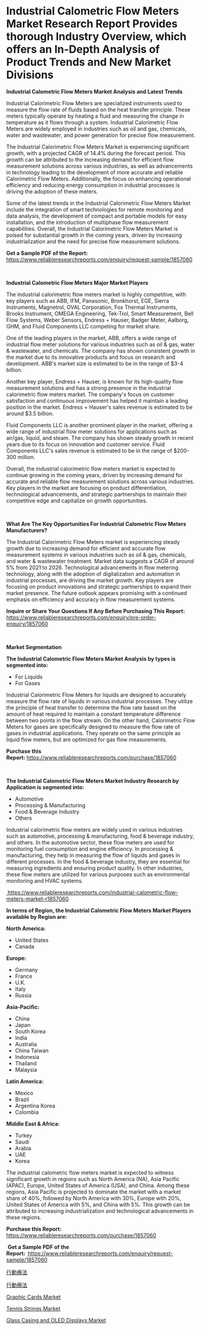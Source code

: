 <p><h1>Industrial Calometric Flow Meters Market Research Report Provides thorough Industry Overview, which offers an In-Depth Analysis of Product Trends and New Market Divisions</h1></p><p><strong>Industrial Calometric Flow Meters Market Analysis and Latest Trends</strong></p>
<p><p>Industrial Calorimetric Flow Meters are specialized instruments used to measure the flow rate of fluids based on the heat transfer principle. These meters typically operate by heating a fluid and measuring the change in temperature as it flows through a system. Industrial Calorimetric Flow Meters are widely employed in industries such as oil and gas, chemicals, water and wastewater, and power generation for precise flow measurement.</p><p>The Industrial Calorimetric Flow Meters Market is experiencing significant growth, with a projected CAGR of 14.4% during the forecast period. This growth can be attributed to the increasing demand for efficient flow measurement solutions across various industries, as well as advancements in technology leading to the development of more accurate and reliable Calorimetric Flow Meters. Additionally, the focus on enhancing operational efficiency and reducing energy consumption in industrial processes is driving the adoption of these meters.</p><p>Some of the latest trends in the Industrial Calorimetric Flow Meters Market include the integration of smart technologies for remote monitoring and data analysis, the development of compact and portable models for easy installation, and the introduction of multiphase flow measurement capabilities. Overall, the Industrial Calorimetric Flow Meters Market is poised for substantial growth in the coming years, driven by increasing industrialization and the need for precise flow measurement solutions.</p></p>
<p><strong>Get a Sample PDF of the Report:&nbsp;</strong> <a href="https://www.reliableresearchreports.com/enquiry/request-sample/1857060">https://www.reliableresearchreports.com/enquiry/request-sample/1857060</a></p>
<p>&nbsp;</p>
<p><strong>Industrial Calometric Flow Meters Major Market Players</strong></p>
<p><p>The industrial calorimetric flow meters market is highly competitive, with key players such as ABB, IFM, Panasonic, Bronkhorst, EGE, Sierra Instruments, Magnetrol, OVAL Corporation, Fox Thermal Instruments, Brooks Instrument, OMEGA Engineering, Tek-Trol, Smart Measurement, Bell Flow Systems, Weber Sensors, Endress + Hauser, Badger Meter, Aalborg, GHM, and Fluid Components LLC competing for market share.</p><p>One of the leading players in the market, ABB, offers a wide range of industrial flow meter solutions for various industries such as oil & gas, water & wastewater, and chemicals. The company has shown consistent growth in the market due to its innovative products and focus on research and development. ABB's market size is estimated to be in the range of $3-4 billion.</p><p>Another key player, Endress + Hauser, is known for its high-quality flow measurement solutions and has a strong presence in the industrial calorimetric flow meters market. The company's focus on customer satisfaction and continuous improvement has helped it maintain a leading position in the market. Endress + Hauser's sales revenue is estimated to be around $3.5 billion.</p><p>Fluid Components LLC is another prominent player in the market, offering a wide range of industrial flow meter solutions for applications such as air/gas, liquid, and steam. The company has shown steady growth in recent years due to its focus on innovation and customer service. Fluid Components LLC's sales revenue is estimated to be in the range of $200-300 million.</p><p>Overall, the industrial calorimetric flow meters market is expected to continue growing in the coming years, driven by increasing demand for accurate and reliable flow measurement solutions across various industries. Key players in the market are focusing on product differentiation, technological advancements, and strategic partnerships to maintain their competitive edge and capitalize on growth opportunities.</p></p>
<p>&nbsp;</p>
<p><strong>What Are The Key Opportunities For Industrial Calometric Flow Meters Manufacturers?</strong></p>
<p><p>The Industrial Calorimetric Flow Meters market is experiencing steady growth due to increasing demand for efficient and accurate flow measurement systems in various industries such as oil & gas, chemicals, and water & wastewater treatment. Market data suggests a CAGR of around 5% from 2021 to 2026. Technological advancements in flow metering technology, along with the adoption of digitalization and automation in industrial processes, are driving the market growth. Key players are focusing on product innovations and strategic partnerships to expand their market presence. The future outlook appears promising with a continued emphasis on efficiency and accuracy in flow measurement systems.</p></p>
<p><strong>Inquire or Share Your Questions If Any Before Purchasing This Report:</strong> <a href="https://www.reliableresearchreports.com/enquiry/pre-order-enquiry/1857060">https://www.reliableresearchreports.com/enquiry/pre-order-enquiry/1857060</a></p>
<p>&nbsp;</p>
<p><strong>Market Segmentation</strong></p>
<p><strong>The Industrial Calometric Flow Meters Market Analysis by types is segmented into:</strong></p>
<p><ul><li>For Liquids</li><li>For Gases</li></ul></p>
<p><p>Industrial Calorimetric Flow Meters for liquids are designed to accurately measure the flow rate of liquids in various industrial processes. They utilize the principle of heat transfer to determine the flow rate based on the amount of heat required to maintain a constant temperature difference between two points in the flow stream. On the other hand, Calorimetric Flow Meters for gases are specifically designed to measure the flow rate of gases in industrial applications. They operate on the same principle as liquid flow meters, but are optimized for gas flow measurements.</p></p>
<p><strong>Purchase this Report:&nbsp;</strong><a href="https://www.reliableresearchreports.com/purchase/1857060">https://www.reliableresearchreports.com/purchase/1857060</a></p>
<p>&nbsp;</p>
<p><strong>The Industrial Calometric Flow Meters Market Industry Research by Application is segmented into:</strong></p>
<p><ul><li>Automotive</li><li>Processing & Manufacturing</li><li>Food & Beverage Industry</li><li>Others</li></ul></p>
<p><p>Industrial calorimetric flow meters are widely used in various industries such as automotive, processing & manufacturing, food & beverage industry, and others. In the automotive sector, these flow meters are used for monitoring fuel consumption and engine efficiency. In processing & manufacturing, they help in measuring the flow of liquids and gases in different processes. In the food & beverage industry, they are essential for measuring ingredients and ensuring product quality. In other industries, these flow meters are utilized for various purposes such as environmental monitoring and HVAC systems.</p></p>
<p><a href="https://www.reliableresearchreports.com/industrial-calometric-flow-meters-market-r1857060">&nbsp;https://www.reliableresearchreports.com/industrial-calometric-flow-meters-market-r1857060</a></p>
<p><strong>In terms of Region, the Industrial Calometric Flow Meters Market Players available by Region are:</strong></p>
<p>
    <p> <strong> North America: </strong>
        <ul>
            <li>United States</li>
            <li>Canada</li>
        </ul>
        </p> 
    <p> <strong> Europe: </strong>
        <ul>
            <li>Germany</li>
            <li>France</li>
            <li>U.K.</li>
            <li>Italy</li>
            <li>Russia</li>
        </ul>
        </p> 
    <p> <strong> Asia-Pacific: </strong>
        <ul>
            <li>China</li>
            <li>Japan</li>
            <li>South Korea</li>
            <li>India</li>
            <li>Australia</li>
            <li>China Taiwan</li>
            <li>Indonesia</li>
            <li>Thailand</li>
            <li>Malaysia</li>
        </ul>
        </p> 
    <p> <strong> Latin America: </strong>
        <ul>
            <li>Mexico</li>
            <li>Brazil</li>
            <li>Argentina Korea</li>
            <li>Colombia</li>
        </ul>
        </p> 
    <p> <strong> Middle East & Africa: </strong>
        <ul>
            <li>Turkey</li>
            <li>Saudi</li>
            <li>Arabia</li>
            <li>UAE</li>
            <li>Korea</li>
        </ul>
    </p>
    </p>
<p><p>The industrial calometric flow meters market is expected to witness significant growth in regions such as North America (NA), Asia Pacific (APAC), Europe, United States of America (USA), and China. Among these regions, Asia Pacific is projected to dominate the market with a market share of 40%, followed by North America with 30%, Europe with 20%, United States of America with 5%, and China with 5%. This growth can be attributed to increasing industrialization and technological advancements in these regions.</p></p>
<p><strong>Purchase this Report: </strong><a href="https://www.reliableresearchreports.com/purchase/1857060">https://www.reliableresearchreports.com/purchase/1857060</a></p>
<p>&nbsp;<strong>Get a Sample PDF of the Report:&nbsp;&nbsp;</strong><a href="https://www.reliableresearchreports.com/enquiry/request-sample/1857060">https://www.reliableresearchreports.com/enquiry/request-sample/1857060</a></p>
<p><strong></strong></p>
<p><p><a href="https://github.com/Fatimaklein1/Market-Research-Report-List-1/blob/main/150163565386.md">行動療法</a></p><p><a href="https://github.com/Fatimaklein1/Market-Research-Report-List-1/blob/main/150163565386.md">行動療法</a></p><p><a href="https://www.linkedin.com/pulse/analyzing-graphic-cards-market-global-industry-perspective-lxeme?trackingId=OcLhXtiRphuq0xIE6UcQbQ%3D%3D">Graphic Cards Market</a></p><p><a href="https://issuu.com/reportprime-2/docs/tennis-strings-market-size-2030.pptx">Tennis Strings Market</a></p><p><a href="https://www.linkedin.com/pulse/glass-casing-oled-displays-market-insights-cagr-trends-growth-r5fve">Glass Casing and OLED Displays Market</a></p></p>